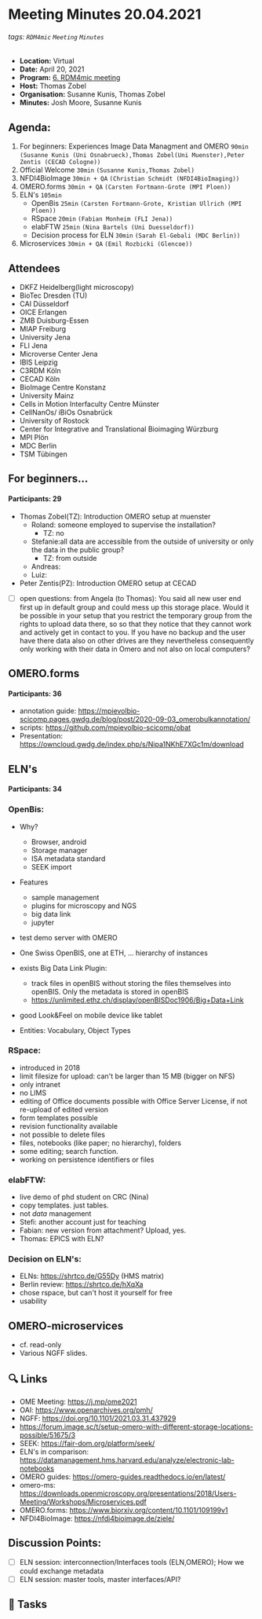 Meeting Minutes 20.04.2021
===

###### tags: `RDM4mic` `Meeting` `Minutes`


- **Location:** Virtual
- **Date:** April 20, 2021 
- **Program:** [6. RDM4mic meeting](2021-04_agenda.md)
- **Host:** Thomas Zobel 
- **Organisation:** Susanne Kunis, Thomas Zobel
- **Minutes:** Josh Moore, Susanne Kunis

## Agenda:
1. For beginners: Experiences Image  Data Managment and OMERO `90min`
 `(Susanne Kunis (Uni Osnabrueck),Thomas Zobel(Uni Muenster),Peter Zentis (CECAD Cologne))`
2. Official Welcome `30min` `(Susanne Kunis,Thomas Zobel)`
3. NFDI4BioImage `30min + QA` `(Christian Schmidt (NFDI4BioImaging))`
4. OMERO.forms `30min + QA` `(Carsten Fortmann-Grote (MPI Ploen))`
5. ELN's `105min`
    * OpenBis `25min` `(Carsten Fortmann-Grote, Kristian Ullrich (MPI Ploen))`
    * RSpace `20min` `(Fabian Monheim (FLI Jena)) `
    * elabFTW `25min` `(Nina Bartels (Uni Duesseldorf))`
    * Decision process for ELN `30min` `(Sarah El-Gebali (MDC Berlin))`
6. Microservices `30min + QA` `(Emil Rozbicki (Glencoe))`



## Attendees

* DKFZ Heidelberg(light microscopy)
* BioTec Dresden (TU) 
* CAI Düsseldorf 
* OICE Erlangen
* ZMB Duisburg-Essen
* MIAP Freiburg 
* University Jena
* FLI Jena
* Microverse Center Jena
* IBIS Leipzig
* C3RDM Köln
* CECAD Köln
* BioImage Centre Konstanz
* University Mainz
* Cells in Motion Interfaculty Centre Münster 
* CellNanOs/ iBiOs Osnabrück 
* University of Rostock 
* Center for Integrative and Translational Bioimaging Würzburg
* MPI Plön
* MDC Berlin
* TSM Tübingen


## For beginners...
#### Participants: 29
- Thomas Zobel(TZ): Introduction OMERO setup at muenster
    - Roland: someone employed to supervise the installation?
        - TZ: no
    - Stefanie:all data are accessible from the outside of university or only the data in the public group?
        - TZ: from outside
    - Andreas:
    - Luiz:
- Peter Zentis(PZ): Introduction OMERO setup at CECAD
- [ ] open questions: from Angela (to Thomas): 
You said all new user end first up in  default group and could mess up this storage place.
Would it be possible in your setup that you restrict the temporary group from the rights to upload data there, so so that they notice that they cannot work and actively get in contact to you.
If you have no backup and the user have there data also on other drives are they nevertheless consequently only working with their data in Omero and not also on local computers?
    

## OMERO.forms 
#### Participants: 36
- annotation guide: https://mpievolbio-scicomp.pages.gwdg.de/blog/post/2020-09-03_omerobulkannotation/
- scripts: https://github.com/mpievolbio-scicomp/obat
- Presentation: https://owncloud.gwdg.de/index.php/s/Nipa1NKhE7XGc1m/download

## ELN's
#### Participants: 34
### OpenBis: 
  - Why?
      - Browser, android
      - Storage manager
      - ISA metadata standard
      - SEEK import
  - Features
      - sample management
      - plugins for microscopy and NGS
      - big data link
      - jupyter
  - test demo server with OMERO
  - One Swiss OpenBIS, one at ETH, ... hierarchy of instances


- exists Big Data Link Plugin: 
    - track files in openBIS without storing the files themselves into openBIS. Only the metadata is stored in openBIS
    - https://unlimited.ethz.ch/display/openBISDoc1906/Big+Data+Link
- good Look&Feel on mobile device like tablet
- Entities: Vocabulary, Object Types
### RSpace:
- introduced in 2018
- limit filesize for upload: can't be larger than 15 MB (bigger on NFS)
- only intranet
- no LIMS
- editing of Office documents possible with Office Server License, if not re-upload of edited version
- form templates possible
- revision functionality available
- not possible to delete files
- files, notebooks (like paper; no hierarchy), folders
- some editing; search function.
- working on persistence identifiers or files

### elabFTW:
- live demo of phd student on CRC (Nina)
- copy templates. just tables.
- not *data* management
- Stefi: another account just for teaching
- Fabian: new version from attachment? Upload, yes.
- Thomas: EPICS with ELN?
### Decision on ELN's:
- ELNs: https://shrtco.de/G55Dy (HMS matrix)
- Berlin review: https://shrtco.de/hXqXa
- chose rspace, but can't host it yourself for free
- usability
## OMERO-microservices
- cf. read-only
- Various NGFF slides.

:mag: Links
---
- OME Meeting: https://j.mp/ome2021
- OAI: https://www.openarchives.org/pmh/
- NGFF: https://doi.org/10.1101/2021.03.31.437929
- https://forum.image.sc/t/setup-omero-with-different-storage-locations-possible/51675/3
- SEEK: https://fair-dom.org/platform/seek/
- ELN's in comparison: https://datamanagement.hms.harvard.edu/analyze/electronic-lab-notebooks
- OMERO guides: https://omero-guides.readthedocs.io/en/latest/
- omero-ms: https://downloads.openmicroscopy.org/presentations/2018/Users-Meeting/Workshops/Microservices.pdf
- OMERO.forms: https://www.biorxiv.org/content/10.1101/109199v1
- NFDI4BioImage: https://nfdi4bioimage.de/ziele/ 



## Discussion Points: 
- [ ] ELN session: interconnection/Interfaces tools (ELN,OMERO); How we could exchange metadata
- [ ] ELN session: master tools, master interfaces/API?

:closed_book: Tasks
--


